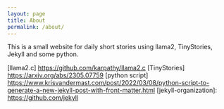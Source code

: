 ```yaml
---
layout: page
title: About
permalink: /about/
---
```


This is a small website for daily short stories using llama2, TinyStories, Jekyll and some python.

[tonym128]: https//github.com/tonym128
[llama2.c] https://github.com/karpathy/llama2.c
[TinyStories] https://arxiv.org/abs/2305.07759
[python script] https://www.krisvandermast.com/post/2022/03/08/python-script-to-generate-a-new-jekyll-post-with-front-matter.html
[jekyll-organization]: https://github.com/jekyll
